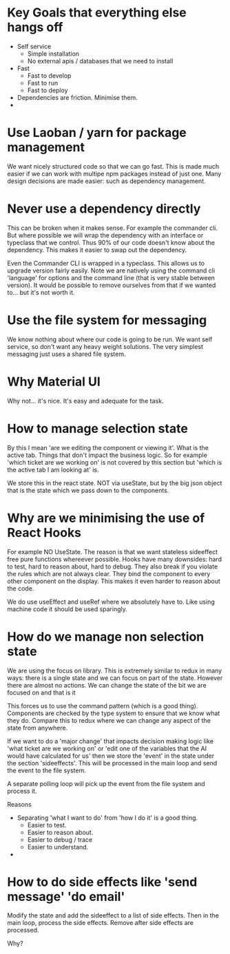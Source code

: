 # Key Goals that everything else hangs off

* Self service
  * Simple installation
  * No external apis / databases that we need to install
* Fast
  * Fast to develop
  * Fast to run
  * Fast to deploy
* Dependencies are friction. Minimise them.
* 
# Use Laoban / yarn for package management

We want nicely structured code so that we can go fast. This
is made much easier if we can work with multipe npm packages 
instead of just one. Many design decisions are made easier: such as dependency management.

# Never use a dependency directly

This can be broken when it makes sense. For example the commander cli. But where possible we 
will wrap the dependency with an interface or typeclass that we control. Thus 90% of 
our code doesn't know about the dependency. This makes it easier to swap out the dependency.

Even the Commander CLI is wrapped in a typeclass. This allows us to upgrade version fairly easily. Note
we are natively using the command cli 'language' for options and the command line (that is very  stable between version).
It would be possible to remove ourselves from that if we wanted to... but it's not worth it.

# Use the file system for messaging

We know nothing about where our code is going to be run. We want self service, so don't want any heavy weight solutions.
The very simplest messaging just uses a shared file system. 

# Why Material UI

Why not... it's nice. It's easy and adequate for the task.

# How to manage selection state

By this I mean 'are we editing the component or viewing it'. What is the active tab. Things that don't impact the business logic. 
So for example 'which ticket are we working on' is not covered by this section but 'which is the active tab I am looking at' is.

We store this in the react state. NOT via useState, but by the big json object that is the state which we pass down to the components.

# Why are we minimising the use of React Hooks

For example NO UseState. The reason is that we want stateless sideeffect free pure functions whereever possible. Hooks have many
downsides: hard to test, hard to reason about, hard to debug. They also break if you violate the rules which are not always clear. 
They bind the component to every other component on the display. This makes it even harder to reason about the code.

We do use useEffect and useRef where we absolutely have to. Like using machine code it should be used sparingly.

# How do we manage non selection state

We are using the focus on library. This is extremely similar to redux in many ways: there is a single state and we can
focus on part of the state. However there are almost no actions. We can change the state of the bit we are focused on and
that is it

This forces us to use the command pattern (which is a good thing). Components are checked by the type system to ensure
that we know what they do. Compare this to redux where we can change any aspect of the state from anywhere. 

If we want to do a 'major change' that impacts decision making logic like 'what ticket are we working on' or 'edit one of the variables that
the AI would have calculated for us' then we store the 'event' in the state under the section 'sideeffects'. This will be processed
in the main loop and send the event to the file system. 

A separate polling loop will pick up the event from the file system and process it. 

Reasons
* Separating 'what I want to do' from 'how I do it' is a good thing.
  * Easier to test.
  * Easier to reason about.
  * Easier to debug / trace
  * Easier to understand.
* 



# How to do side effects like 'send message' 'do email'

Modify the state and add the sideeffect to a list of side effects. Then in the main loop, process the side effects. Remove after side effects are processed.

Why?




